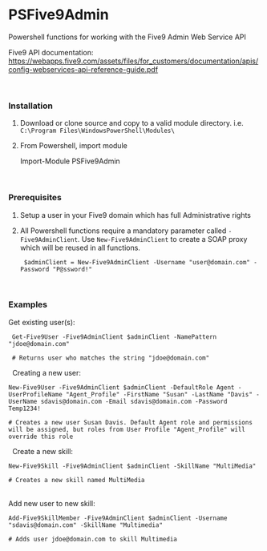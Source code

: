 # PSFive9Admin
Powershell functions for working with the Five9 Admin Web Service API

Five9 API documentation: https://webapps.five9.com/assets/files/for_customers/documentation/apis/config-webservices-api-reference-guide.pdf

&nbsp;
&nbsp;
### Installation

1. Download or clone source and copy to a valid module directory. i.e. `C:\Program Files\WindowsPowerShell\Modules\`
2. From Powershell, import module

    Import-Module PSFive9Admin
    
&nbsp;
&nbsp;
### Prerequisites

1. Setup a user in your Five9 domain which has full Administrative rights
2. All Powershell functions require a mandatory parameter called `-Five9AdminClient`. Use `New-Five9AdminClient` to create a SOAP proxy which will be reused in all functions.

		$adminClient = New-Five9AdminClient -Username "user@domain.com" -Password "P@ssword!"

    
  
&nbsp;
&nbsp;
### Examples


Get existing user(s):

     Get-Five9User -Five9AdminClient $adminClient -NamePattern "jdoe@domain.com"
     
     # Returns user who matches the string "jdoe@domain.com"

&nbsp;
Creating a new user:

    New-Five9User -Five9AdminClient $adminClient -DefaultRole Agent -UserProfileName "Agent_Profile" -FirstName "Susan" -LastName "Davis" -UserName sdavis@domain.com -Email sdavis@domain.com -Password Temp1234!

    # Creates a new user Susan Davis. Default Agent role and permissions will be assigned, but roles from User Profile "Agent_Profile" will override this role

&nbsp;
Create a new skill:

    New-Five9Skill -Five9AdminClient $adminClient -SkillName "MultiMedia"
    
    # Creates a new skill named MultiMedia
    
&nbsp;  
Add new user to new skill:

    Add-Five9SkillMember -Five9AdminClient $adminClient -Username "sdavis@domain.com" -SkillName "Multimedia"
    
    # Adds user jdoe@domain.com to skill Multimedia
